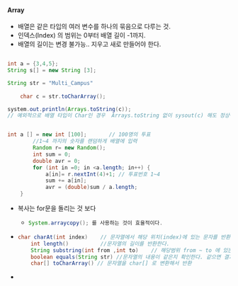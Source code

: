 #### Array

- 배열은  같은 타입의 여러 변수를 하나의 묶음으로 다루는 것.
- 인덱스(Index) 의 범위는 0부터 배열 길이 -1까지.
- 배열의 길이는 변경 불가능.. 지우고 새로 만들어야 한다.

``` java

int a = {3,4,5};
String s[] = new String [3];

String str = "Multi_Campus"
    
    char c = str.toCharArray();

system.out.println(Arrays.toString(c));
// 예외적으로 배열 타입이 Char인 경우  Arrays.toString 없이 sysout(c) 해도 정상적으로 출력 됨.


int a [] = new int [100];		// 100명의 투표 
		//1~4 까지의 숫자를 랜덤하게 배열에 입력
		Random r= new Random();
		int sum = 0;
		double avr = 0;
		for (int in =0; in <a.length; in++) {
			a[in]= r.nextInt(4)+1; // 투표번호 1~4
			sum += a[in];
			avr = (double)sum / a.length;
	}
```



- 복사는 for문을 돌리는 것 보다 

  - ```java
    System.arraycopy(); 를 사용하는 것이 효율적이다.
    ```

- ```java
  char charAt(int index)    // 문자열에서 해당 위치(index)에 있는 문자를 반환한다.
      int length()			//문자열의 길이를 반환한다.
      String substring(int from ,int to)  	// 해당범위 from ~ to 에 있는 문자열 반환
      boolean equals(String str) //문자열의 내용이 같은지 확인한다. 같으면 결과는 ture 틀리면 false.
      char[] toCharArray() // 문자열을 char[] 로 변환해서 반환
  ```

- 